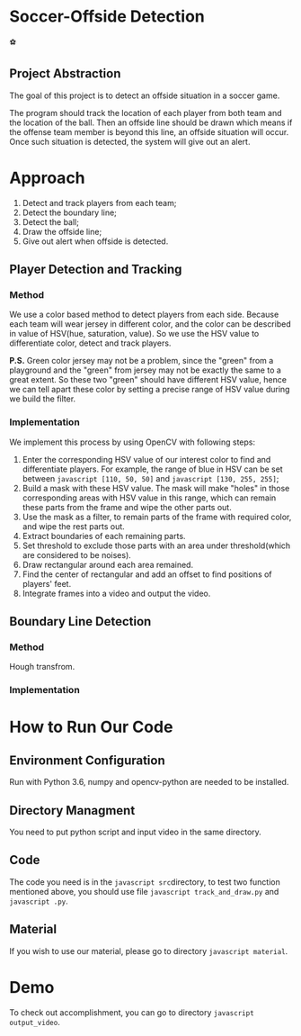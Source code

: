 # Soccer-Offside Detection
:soccer:
## Project Abstraction
The goal of this project is to detect an offside situation in a soccer game. 

The program should track the location of each player from both team and the location of the ball. Then an offside line should be drawn which means if the offense team member is beyond this line, an offside situation will occur. Once such situation is detected, the system will give out an alert.

# Approach
1. Detect and track players from each team;
2. Detect the boundary line;
3. Detect the ball;
4. Draw the offside line;
5. Give out alert when offside is detected.

## Player Detection and Tracking
### Method
We use a color based method to detect players from each side. Because each team will wear jersey in different color, and the color can be described in value of HSV(hue, saturation, value). So we use the HSV value to differentiate color, detect and track players.

**P.S.** Green color jersey may not be a problem, since the "green" from a playground and the "green" from jersey may not be exactly the same to a great extent. So these two "green" should have different HSV value, hence we can tell apart these color by setting a precise range of HSV value during we build the filter.

### Implementation
We implement this process by using OpenCV with following steps:

1. Enter the corresponding HSV value of our interest color to find and differentiate players. For example, the range of blue in HSV can be set between ```javascript [110, 50, 50]``` and ```javascript [130, 255, 255]```;
2. Build a mask with these HSV value. The mask will make "holes" in those corresponding areas with HSV value in this range, which can remain these parts from the frame and wipe the other parts out.
3. Use the mask as a filter, to remain parts of the frame with required color, and wipe the rest parts out.
4. Extract boundaries of each remaining parts.
5. Set threshold to exclude those parts with an area under threshold(which are considered to be noises).
6. Draw rectangular around each area remained.
7. Find the center of rectangular and add an offset to find positions of players' feet.
8. Integrate frames into a video and output the video.

## Boundary Line Detection
### Method
Hough transfrom.
### Implementation

# How to Run Our Code
## Environment Configuration
Run with Python 3.6, numpy and opencv-python are needed to be installed.
## Directory Managment
You need to put python script and input video in the same directory.
## Code
The code you need is in the ```javascript src```directory, to test two function mentioned above, you should use file ```javascript track_and_draw.py``` and ```javascript .py```.
## Material
If you wish to use our material, please go to directory ```javascript material```.

# Demo
To check out accomplishment, you can go to directory ```javascript output_video```.



